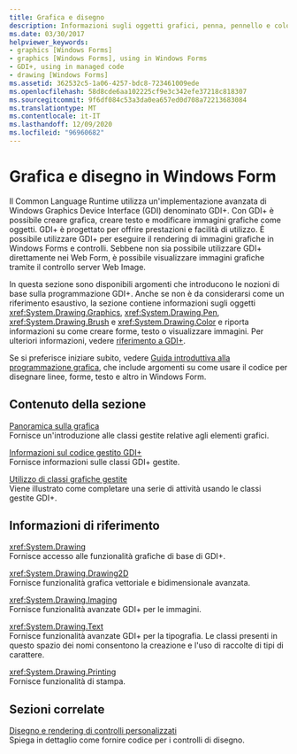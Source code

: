 ```yaml
---
title: Grafica e disegno
description: Informazioni sugli oggetti grafici, penna, pennello e colore e su come eseguire attività quali la creazione di forme, il disegno di testo o la visualizzazione di immagini in Windows Forms.
ms.date: 03/30/2017
helpviewer_keywords:
- graphics [Windows Forms]
- graphics [Windows Forms], using in Windows Forms
- GDI+, using in managed code
- drawing [Windows Forms]
ms.assetid: 362532c5-1a06-4257-bdc8-723461009ede
ms.openlocfilehash: 58d8cde6aa102225cf9e3c342efe37218c818307
ms.sourcegitcommit: 9f6df084c53a3da0ea657ed0d708a72213683084
ms.translationtype: MT
ms.contentlocale: it-IT
ms.lasthandoff: 12/09/2020
ms.locfileid: "96960682"
---
```

# <a name="graphics-and-drawing-in-windows-forms"></a>Grafica e disegno in Windows Form
Il Common Language Runtime utilizza un'implementazione avanzata di Windows Graphics Device Interface (GDI) denominato GDI+. Con GDI+ è possibile creare grafica, creare testo e modificare immagini grafiche come oggetti. GDI+ è progettato per offrire prestazioni e facilità di utilizzo. È possibile utilizzare GDI+ per eseguire il rendering di immagini grafiche in Windows Forms e controlli. Sebbene non sia possibile utilizzare GDI+ direttamente nei Web Form, è possibile visualizzare immagini grafiche tramite il controllo server Web Image.  
  
 In questa sezione sono disponibili argomenti che introducono le nozioni di base sulla programmazione GDI+. Anche se non è da considerarsi come un riferimento esaustivo, la sezione contiene informazioni sugli oggetti <xref:System.Drawing.Graphics>, <xref:System.Drawing.Pen>, <xref:System.Drawing.Brush> e <xref:System.Drawing.Color> e riporta informazioni su come creare forme, testo o visualizzare immagini. Per ulteriori informazioni, vedere [riferimento a GDI+](/windows/desktop/gdiplus/-gdiplus-class-gdi-reference).  
  
 Se si preferisce iniziare subito, vedere [Guida introduttiva alla programmazione grafica](getting-started-with-graphics-programming.md), che include argomenti su come usare il codice per disegnare linee, forme, testo e altro in Windows Form.  
  
## <a name="in-this-section"></a>Contenuto della sezione  
 [Panoramica sulla grafica](graphics-overview-windows-forms.md)  
 Fornisce un'introduzione alle classi gestite relative agli elementi grafici.  
  
 [Informazioni sul codice gestito GDI+](about-gdi-managed-code.md)  
 Fornisce informazioni sulle classi GDI+ gestite.  
  
 [Utilizzo di classi grafiche gestite](using-managed-graphics-classes.md)  
 Viene illustrato come completare una serie di attività usando le classi gestite GDI+.  
  
## <a name="reference"></a>Informazioni di riferimento  
 <xref:System.Drawing>  
 Fornisce accesso alle funzionalità grafiche di base di GDI+.  
  
 <xref:System.Drawing.Drawing2D>  
 Fornisce funzionalità grafica vettoriale e bidimensionale avanzata.  
  
 <xref:System.Drawing.Imaging>  
 Fornisce funzionalità avanzate GDI+ per le immagini.  
  
 <xref:System.Drawing.Text>  
 Fornisce funzionalità avanzate GDI+ per la tipografia. Le classi presenti in questo spazio dei nomi consentono la creazione e l'uso di raccolte di tipi di carattere.  
  
 <xref:System.Drawing.Printing>  
 Fornisce funzionalità di stampa.  
  
## <a name="related-sections"></a>Sezioni correlate  
 [Disegno e rendering di controlli personalizzati](../controls/custom-control-painting-and-rendering.md)  
 Spiega in dettaglio come fornire codice per i controlli di disegno.
